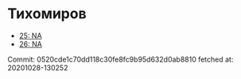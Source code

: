 # Тихомиров
- [25: NA](25.md)
- [26: NA](26.md)

Commit: 0520cde1c70dd118c30fe8fc9b95d632d0ab8810
 fetched at: 20201028-130252

